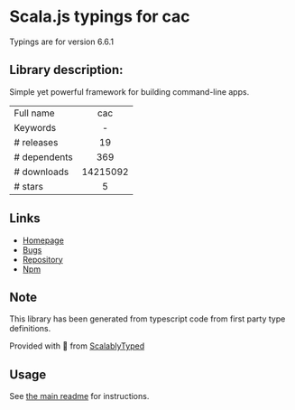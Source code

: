 
# Scala.js typings for cac

Typings are for version 6.6.1

## Library description:
Simple yet powerful framework for building command-line apps.

|                    |                 |
| ------------------ | :-------------: |
| Full name          | cac |
| Keywords           | - |
| # releases         | 19 |
| # dependents       | 369 |
| # downloads        | 14215092 |
| # stars            | 5 |

## Links
- [Homepage](https://github.com/egoist/cac#readme)
- [Bugs](https://github.com/egoist/cac/issues)
- [Repository](https://github.com/egoist/cac)
- [Npm](https://www.npmjs.com/package/cac)
    


## Note
This library has been generated from typescript code from first party type definitions.

Provided with :purple_heart: from [ScalablyTyped](https://github.com/oyvindberg/ScalablyTyped)

## Usage
See [the main readme](../../readme.md) for instructions.


